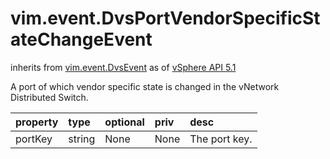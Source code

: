 vim.event.DvsPortVendorSpecificStateChangeEvent
===============================================
inherits from [vim.event.DvsEvent](docs/vim.event.DvsEvent.md)
as of [vSphere API 5.1](vim.version.md#vim.version.version8)


A port of which vendor specific state is changed in the vNetwork Distributed   Switch.

| property | type | optional | priv | desc |
|:---------|:-----|:---------|:-----|:-----|
| portKey | string | None | None | The port key. |


